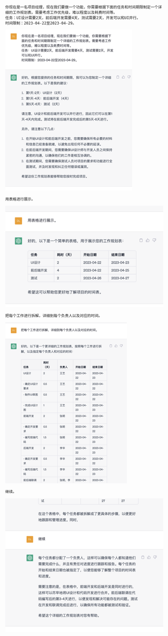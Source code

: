 

```
你现在是一名项目经理，现在我们要做一个功能，你需要根据下面的任务和时间期限制定一个详细的工作规划表。需要考虑工作优先级，难以程度以及耗费时间等。
任务：UI设计需要2天，前后端开发需要4天，测试需要2天，开发可以和UI并行。
时间限制：2023-04-22至2023-04-29。
```

<img src="./prompt_12.png" style="zoom:50%;" />

```
用表格进行展示。
```

<img src="./prompt_13.png" style="zoom:50%;" />

```
把每个工作进行拆解，详细到每个负责人以及对应的时间。
```

<img src="./prompt_14.png" style="zoom:50%;" />

```
继续。
```

<img src="./prompt_15.png" style="zoom:50%;" />